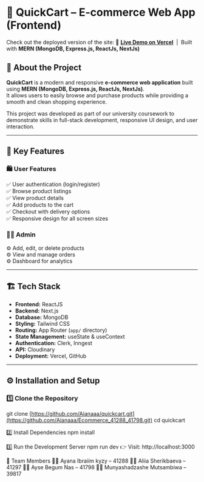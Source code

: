 # 🛒 QuickCart – E-commerce Web App (Frontend)
Check out the deployed version of the site:
🔗 [**Live Demo on Vercel**](https://ecommerce-delta-sooty-24.vercel.app/) &nbsp;|&nbsp; Built with **MERN (MongoDB, Express.js, ReactJs, NextJs)**

## 📌 About the Project  

**QuickCart** is a modern and responsive **e-commerce web application** built using **MERN (MongoDB, Express.js, ReactJs, NextJs)**.  
It allows users to easily browse and purchase products while providing a smooth and clean shopping experience.

This project was developed as part of our university coursework to demonstrate skills in full-stack development, responsive UI design, and user interaction.

---

## 🚀 Key Features  

### 🛍️ User Features  
✅ User authentication (login/register)  
✅ Browse product listings  
✅ View product details  
✅ Add products to the cart  
✅ Checkout with delivery options  
✅ Responsive design for all screen sizes  

### 🧑‍💼 Admin 
⚙️ Add, edit, or delete products  
⚙️ View and manage orders  
⚙️ Dashboard for analytics  

---

## 🏗️ Tech Stack  

- **Frontend:** ReactJS
- **Backend:** Next.js
- **Database:** MongoDB
- **Styling:** Tailwind CSS  
- **Routing:** App Router (`app/` directory)  
- **State Management:** useState & useContext  
- **Authentication:** Clerk, Inngest
- **API:** Cloudinary
- **Deployment:** Vercel, GitHub

---

## ⚙️ Installation and Setup  

### 1️⃣ Clone the Repository  

git clone [https://github.com/Aianaaa/quickcart.git](https://github.com/Aianaaa/Ecommerce_41288_41798.git)
cd quickcart

2️⃣ Install Dependencies
npm install

3️⃣ Run the Development Server
npm run dev
👉 Visit: http://localhost:3000

🧠 Team Members
👩‍💻 Ayana Ibraiim kyzy – 41288
👩‍💻 Aliia Sherikbaeva – 41297
👩‍💻 Ayse Begum Nas – 41798
👩‍💻 Munyashadzashe Mutsambiwa – 39817


